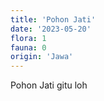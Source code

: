 ```yaml
---
title: 'Pohon Jati'
date: '2023-05-20'
flora: 1
fauna: 0
origin: 'Jawa'
---
```


Pohon Jati gitu loh
